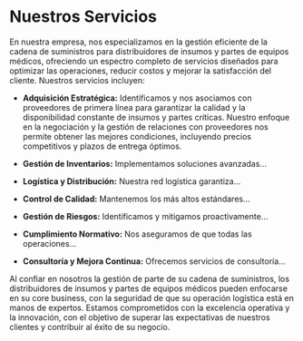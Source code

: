 # Nuestros Servicios

En nuestra empresa, nos especializamos en la gestión eficiente de la cadena de suministros para distribuidores de insumos y partes de equipos médicos, ofreciendo un espectro completo de servicios diseñados para optimizar las operaciones, reducir costos y mejorar la satisfacción del cliente. Nuestros servicios incluyen:

- **Adquisición Estratégica:**  Identificamos y nos asociamos con proveedores de primera línea para garantizar la calidad y la disponibilidad constante de insumos y partes críticas. Nuestro enfoque en la negociación y la gestión de relaciones con proveedores nos permite obtener las mejores condiciones, incluyendo precios competitivos y plazos de entrega óptimos.

- **Gestión de Inventarios:** Implementamos soluciones avanzadas...
- **Logística y Distribución:** Nuestra red logística garantiza...
- **Control de Calidad:** Mantenemos los más altos estándares...
- **Gestión de Riesgos:** Identificamos y mitigamos proactivamente...
- **Cumplimiento Normativo:** Nos aseguramos de que todas las operaciones...
- **Consultoría y Mejora Continua:** Ofrecemos servicios de consultoría...

Al confiar en nosotros la gestión de parte de su cadena de suministros, los distribuidores de insumos y partes de equipos médicos pueden enfocarse en su core business, con la seguridad de que su operación logística está en manos de expertos. Estamos comprometidos con la excelencia operativa y la innovación, con el objetivo de superar las expectativas de nuestros clientes y contribuir al éxito de su negocio.
